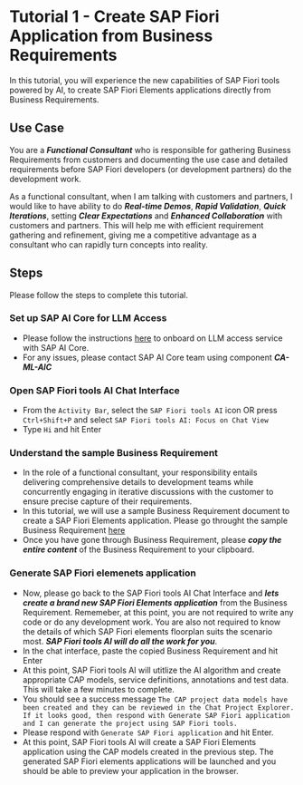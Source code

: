 # Tutorial 1 - Create SAP Fiori Application from Business Requirements
In this tutorial, you will experience the new capabilities of SAP Fiori tools powered by AI, to create SAP Fiori Elements applications directly from  Business Requirements.

## Use Case
You are a ***Functional Consultant*** who is responsible for gathering Business Requirements from customers and documenting the use case and detailed requirements before SAP Fiori developers (or development partners) do the development work.

As a functional consultant, when I am talking with customers and partners, I would like to have ability to do ***Real-time Demos***, ***Rapid Validation***, ***Quick Iterations***, setting ***Clear Expectations*** and ***Enhanced Collaboration*** with customers and partners. This will help me with efficient requirement gathering and refinement, giving me a competitive advantage as a consultant who can rapidly turn concepts into reality.

## Steps
Please follow the steps to complete this tutorial.

### Set up SAP AI Core for LLM Access
- Please follow the instructions [here](https://help.sap.com/docs/sap-ai-core/sap-ai-core-service-guide/what-is-sap-ai-core) to onboard on LLM access service with SAP AI Core.
- For any issues, please contact SAP AI Core team using component ***CA-ML-AIC***

### Open SAP Fiori tools AI Chat Interface
- From the `Activity Bar`, select the `SAP Fiori tools AI` icon OR press `Ctrl+Shift+P` and select `SAP Fiori tools AI: Focus on Chat View`
- Type `Hi` and hit Enter

### Understand the sample Business Requirement 
- In the role of a functional consultant, your responsibility entails delivering comprehensive details to development teams while concurrently engaging in iterative discussions with the customer to ensure precise capture of their requirements.
- In this tutorial, we will use a sample Business Requirement document to create a SAP Fiori Elements application. Please go throught the sample Business Requirement [here](./tutorial1-BusinessRequirement.md)
- Once you have gone through Business Requirement, please ***copy the entire content*** of the Business Requirement to your clipboard. 

### Generate SAP Fiori elemenets application
- Now, please go back to the SAP Fiori tools AI Chat Interface and ***lets create a brand new SAP Fiori Elements application*** from the Business Requirement. Rememeber, at this point, you are not required to write any code or do any development work. You are also not required to know the details of which SAP Fiori elements floorplan suits the scenario most. ***SAP Fiori tools AI will do all the work for you***.
- In the chat interface, paste the copied Business Requirement and hit Enter
- At this point, SAP Fiori tools AI will utitlize the AI algorithm and create appropriate CAP models, service definitions, annotations and test data. This will take a few minutes to complete.
- You should see a success message `The CAP project data models have been created and they can be reviewed in the Chat Project Explorer. If it looks good, then respond with Generate SAP Fiori application and I can generate the project using SAP Fiori tools.`
- Please respond with `Generate SAP Fiori application` and hit Enter.
- At this point, SAP Fiori tools AI will create a SAP Fiori Elements application using the CAP models created in the previous step. The generated SAP Fiori elements applications will be launched and you should be able to preview your application in the browser.


